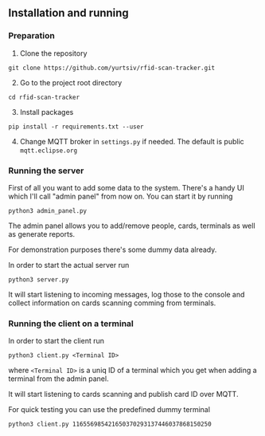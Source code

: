 ## Installation and running

### Preparation
1. Clone the repository
```
git clone https://github.com/yurtsiv/rfid-scan-tracker.git
```

2. Go to the project root directory
```
cd rfid-scan-tracker
```
3. Install packages
```
pip install -r requirements.txt --user
```

4. Change MQTT broker in `settings.py` if needed. The default is public `mqtt.eclipse.org`


### Running the server

First of all you want to add some data to the system. There's a handy UI which I'll call "admin panel" from now on. You can start it by running
```
python3 admin_panel.py
```

The admin panel allows you to add/remove people, cards, terminals as well as generate reports.

For demonstration purposes there's some dummy data already.

In order to start the actual server run

```
python3 server.py
```

It will start listening to incoming messages, log those to the console and collect information on cards scanning comming from terminals.

### Running the client on a terminal

In order to start the client run
```
python3 client.py <Terminal ID>
```

where  `<Terminal ID>` is a uniq ID of a terminal which you get when adding a terminal from the admin panel.

It will start listening to cards scanning and publish card ID over MQTT.

For quick testing you can use the predefined dummy terminal

```
python3 client.py 116556985421650370293137446037868150250
```
